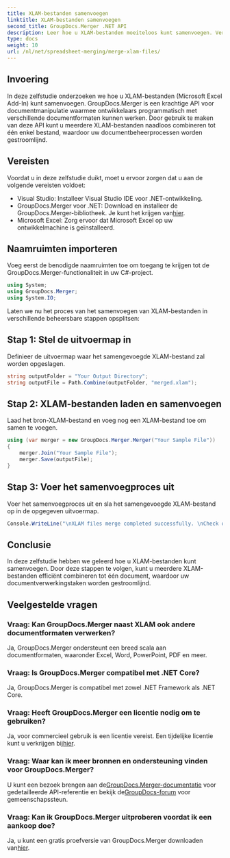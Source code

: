 ```yaml
---
title: XLAM-bestanden samenvoegen
linktitle: XLAM-bestanden samenvoegen
second_title: GroupDocs.Merger .NET API
description: Leer hoe u XLAM-bestanden moeiteloos kunt samenvoegen. Vereenvoudig uw documentbeheertaken met deze krachtige API.
type: docs
weight: 10
url: /nl/net/spreadsheet-merging/merge-xlam-files/
---
```

## Invoering

In deze zelfstudie onderzoeken we hoe u XLAM-bestanden (Microsoft Excel Add-In) kunt samenvoegen. GroupDocs.Merger is een krachtige API voor documentmanipulatie waarmee ontwikkelaars programmatisch met verschillende documentformaten kunnen werken. Door gebruik te maken van deze API kunt u meerdere XLAM-bestanden naadloos combineren tot één enkel bestand, waardoor uw documentbeheerprocessen worden gestroomlijnd.

## Vereisten

Voordat u in deze zelfstudie duikt, moet u ervoor zorgen dat u aan de volgende vereisten voldoet:

- Visual Studio: Installeer Visual Studio IDE voor .NET-ontwikkeling.
-  GroupDocs.Merger voor .NET: Download en installeer de GroupDocs.Merger-bibliotheek. Je kunt het krijgen van[hier](https://releases.groupdocs.com/merger/net/).
- Microsoft Excel: Zorg ervoor dat Microsoft Excel op uw ontwikkelmachine is geïnstalleerd.

## Naamruimten importeren

Voeg eerst de benodigde naamruimten toe om toegang te krijgen tot de GroupDocs.Merger-functionaliteit in uw C#-project.

```csharp
using System; 
using GroupDocs.Merger;
using System.IO;
```

Laten we nu het proces van het samenvoegen van XLAM-bestanden in verschillende beheersbare stappen opsplitsen:

## Stap 1: Stel de uitvoermap in

Definieer de uitvoermap waar het samengevoegde XLAM-bestand zal worden opgeslagen.

```csharp
string outputFolder = "Your Output Directory";
string outputFile = Path.Combine(outputFolder, "merged.xlam");
```

## Stap 2: XLAM-bestanden laden en samenvoegen

Laad het bron-XLAM-bestand en voeg nog een XLAM-bestand toe om samen te voegen.

```csharp
using (var merger = new GroupDocs.Merger.Merger("Your Sample File"))
{
    merger.Join("Your Sample File");
    merger.Save(outputFile);
}
```

## Stap 3: Voer het samenvoegproces uit

Voer het samenvoegproces uit en sla het samengevoegde XLAM-bestand op in de opgegeven uitvoermap.

```csharp
Console.WriteLine("\nXLAM files merge completed successfully. \nCheck output in {0}", outputFolder);
```

## Conclusie

In deze zelfstudie hebben we geleerd hoe u XLAM-bestanden kunt samenvoegen. Door deze stappen te volgen, kunt u meerdere XLAM-bestanden efficiënt combineren tot één document, waardoor uw documentverwerkingstaken worden gestroomlijnd.

## Veelgestelde vragen

### Vraag: Kan GroupDocs.Merger naast XLAM ook andere documentformaten verwerken?

Ja, GroupDocs.Merger ondersteunt een breed scala aan documentformaten, waaronder Excel, Word, PowerPoint, PDF en meer.

### Vraag: Is GroupDocs.Merger compatibel met .NET Core?

Ja, GroupDocs.Merger is compatibel met zowel .NET Framework als .NET Core.

### Vraag: Heeft GroupDocs.Merger een licentie nodig om te gebruiken?

Ja, voor commercieel gebruik is een licentie vereist. Een tijdelijke licentie kunt u verkrijgen bij[hier](https://purchase.groupdocs.com/temporary-license/).

### Vraag: Waar kan ik meer bronnen en ondersteuning vinden voor GroupDocs.Merger?

 U kunt een bezoek brengen aan de[GroupDocs.Merger-documentatie](https://reference.groupdocs.com/merger/net/) voor gedetailleerde API-referentie en bekijk de[GroupDocs-forum](https://forum.groupdocs.com/c/merger/32) voor gemeenschapssteun.

### Vraag: Kan ik GroupDocs.Merger uitproberen voordat ik een aankoop doe?

 Ja, u kunt een gratis proefversie van GroupDocs.Merger downloaden van[hier](https://releases.groupdocs.com/).
